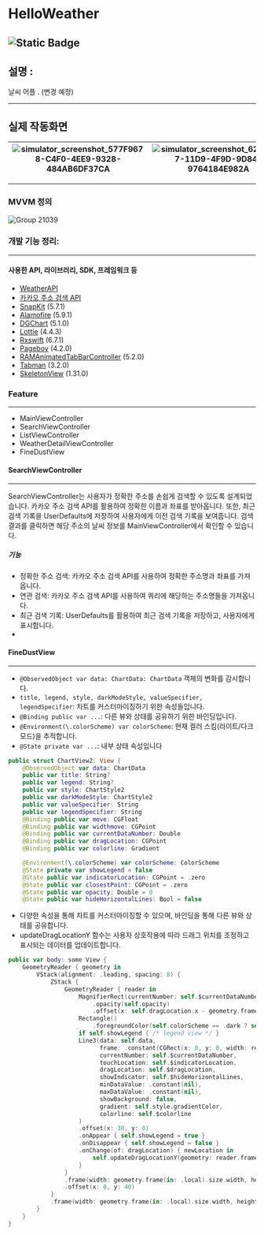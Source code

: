 # HelloWeather
![Static Badge](https://img.shields.io/badge/Swift-F05138?style=flat-square&logo=Swift&logoColor=white)
---
## 설명 :

날씨 어플 . (변경 예정)

---
## 실제 작동화면  
|![simulator_screenshot_577F9678-C4F0-4EE9-9328-484AB6DF37CA](https://github.com/sam98528/Swift_Assignment/assets/12388297/e921867e-a9dd-4377-9e29-996fe5c95f5f)|![simulator_screenshot_62370FD7-11D9-4F9D-9D84-9764184E982A](https://github.com/sam98528/Swift_Assignment/assets/12388297/3d6905e7-64ed-4575-ad5d-e9bf07e02043)|![simulator_screenshot_B37B7D10-A4C3-41EB-8C83-3D1F69A6CBA9](https://github.com/sam98528/Swift_Assignment/assets/12388297/a898ac3b-167c-4eb0-b4f8-6be3fe3a60df)|![simulator_screenshot_643B9CCD-DCCF-4625-957B-347749BE122E](https://github.com/sam98528/Swift_Assignment/assets/12388297/c9fff66b-a6fa-404e-9ff1-05f18fb0d5c5)|
|---|---|---|---|
---

### MVVM 정의
![Group 21039](https://github.com/sam98528/Swift_Assignment/assets/12388297/b19dddb9-a7c5-4e2f-98f0-a6ffd99f9d16)

### 개발 기능 정리:
---
#### 사용한 API, 라이브러리, SDK, 프레임워크 등
- [WeatherAPI](https://www.weatherapi.com/docs/)
- [카카오 주소 검색 API](https://developers.kakao.com/docs/latest/ko/local/dev-guide#address-coord)
- [SnapKit](https://github.com/SnapKit/SnapKit) (5.7.1)
- [Alamofire](https://github.com/Alamofire/Alamofire) (5.9.1)
- [DGChart](https://github.com/ChartsOrg/Charts) (5.1.0)
- [Lottie](https://github.com/airbnb/lottie-ios) (4.4.3)
- [Rxswift](https://github.com/ReactiveX/RxSwift) (6.7.1)
- [Pageboy](https://github.com/uias/Pageboy) (4.2.0)
- [RAMAnimatedTabBarController](https://github.com/Ramotion/animated-tab-bar) (5.2.0)
- [Tabman](https://github.com/uias/Tabman) (3.2.0)
- [SkeletonView](https://github.com/Juanpe/SkeletonView) (1.31.0)

### Feature
---
- MainViewController
- SearchViewController
- ListViewController
- WeatherDetailViewController
- FineDustView

#### SearchViewController
----
 SearchViewController는 사용자가 정확한 주소를 손쉽게 검색할 수 있도록 설계되었습니다. 카카오 주소 검색 API를 활용하여 정확한 이름과 좌표를 받아옵니다. 또한, 최근 검색 기록을 UserDefaults에 저장하여 사용자에게 이전 검색 기록을 보여줍니다. 검색 결과를 클릭하면 해당 주소의 날씨 정보를 MainViewController에서 확인할 수 있습니다.
##### 기능
- 정확한 주소 검색: 카카오 주소 검색 API를 사용하여 정확한 주소명과 좌표를 가져옵니다.
- 연관 검색: 카카오 주소 검색 API를 사용하여 쿼리에 해당하는 주소명들을 가져옵니다. 
- 최근 검색 기록: UserDefaults를 활용하여 최근 검색 기록을 저장하고, 사용자에게 표시합니다.
- 
#### FineDustView
---
- `@ObservedObject var data: ChartData: ChartData` 객체의 변화를 감시합니다.
- `title, legend, style, darkModeStyle, valueSpecifier, legendSpecifier`: 차트를 커스터마이징하기 위한 속성들입니다.
- `@Binding public var ...`: 다른 뷰와 상태를 공유하기 위한 바인딩입니다.
- `@Environment(\.colorScheme) var colorScheme`: 현재 컬러 스킴(라이트/다크 모드)을 추적합니다.
- `@State private var ...`: 내부 상태 속성입니다

```swift
public struct ChartView2: View {
    @ObservedObject var data: ChartData
    public var title: String?
    public var legend: String?
    public var style: ChartStyle2
    public var darkModeStyle: ChartStyle2
    public var valueSpecifier: String
    public var legendSpecifier: String
    @Binding public var move: CGFloat
    @Binding public var widthmove: CGPoint
    @Binding public var currentDataNumber: Double
    @Binding public var dragLocation: CGPoint
    @Binding public var colorline: Gradient

    @Environment(\.colorScheme) var colorScheme: ColorScheme
    @State private var showLegend = false
    @State public var indicatorLocation: CGPoint = .zero
    @State public var closestPoint: CGPoint = .zero
    @State public var opacity: Double = 0
    @State public var hideHorizontalLines: Bool = false
```
- 다양한 속성을 통해 차트를 커스터마이징할 수 있으며, 바인딩을 통해 다른 뷰와 상태를 공유합니다.
- updateDragLocationY 함수는 사용자 상호작용에 따라 드래그 위치를 조정하고 표시되는 데이터를 업데이트합니다.
```swift
public var body: some View {
    GeometryReader { geometry in
        VStack(alignment: .leading, spacing: 8) {
            ZStack {
                GeometryReader { reader in
                    MagnifierRect(currentNumber: self.$currentDataNumber, valueSpecifier: self.valueSpecifier)
                        .opacity(self.opacity)
                        .offset(x: self.dragLocation.x - geometry.frame(in: .local).size.width/2, y: 36)
                    Rectangle()
                        .foregroundColor(self.colorScheme == .dark ? self.darkModeStyle.backgroundColor : self.style.backgroundColor)
                    if self.showLegend { /* legend view */ }
                    Line3(data: self.data,
                          frame: .constant(CGRect(x: 0, y: 0, width: reader.frame(in: .local).width - 30, height: reader.frame(in: .local).height + 25)),
                          currentNumber: self.$currentDataNumber,
                          touchLocation: self.$indicatorLocation,
                          dragLocation: self.$dragLocation,
                          showIndicator: self.$hideHorizontalLines,
                          minDataValue: .constant(nil),
                          maxDataValue: .constant(nil),
                          showBackground: false,
                          gradient: self.style.gradientColor,
                          colorline: self.$colorline
                    )
                    .offset(x: 30, y: 0)
                    .onAppear { self.showLegend = true }
                    .onDisappear { self.showLegend = false }
                    .onChange(of: dragLocation) { newLocation in
                        self.updateDragLocationY(geometry: reader.frame(in: .local))
                    }
                }
                .frame(width: geometry.frame(in: .local).size.width, height: 180)
                .offset(x: 0, y: 40)
            }
            .frame(width: geometry.frame(in: .local).size.width, height: 240)
        }
    }
}
```


